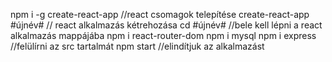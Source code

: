 npm i -g create-react-app //react csomagok telepítése 
create-react-app #újnév# // react alkalmazás kétrehozása 
cd #újnév# //bele kell lépni a react alkalmazás mappájába 
npm i react-router-dom 
npm i mysql 
npm i express 
//felülírni az src tartalmát 
npm start //elindítjuk az alkalmazást